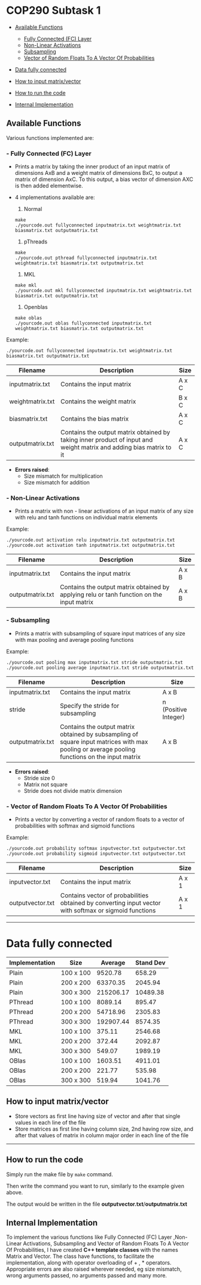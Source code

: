 # COP290 Subtask 1


  - [Available Functions](#Available-Functions)
    -   [Fully Connected (FC) Layer](#---fully-connected-fc-layer)
    -   [Non-Linear Activations](#---non-linear-activations)
    -   [Subsampling](#---subsampling)
    -   [Vector of Random Floats To A Vector Of Probabilities](#---vector-of-random-floats-to-a-vector-of-probabilities)
  
  - [Data fully connected](#data-fully-connected)
  - [How to input matrix/vector](#how-to-input-matrixvector)
  - [How to run the code](#how-to-run-the-code)
  - [Internal Implementation](#internal-implementation)

## Available Functions
  
  Various functions implemented are:

### -  Fully Connected (FC) Layer

 - Prints a matrix by taking the inner product of an input matrix of dimensions AxB and a weight matrix of dimensions BxC, to output a matrix of dimension AxC. To this output, a bias vector of dimension AXC is then added elementwise.

- 4 implementations available are:
  1. Normal 
    ```
    make
    ./yourcode.out fullyconnected inputmatrix.txt weightmatrix.txt biasmatrix.txt outputmatrix.txt
    ```
  1. pThreads 
    ```
    make
    ./yourcode.out pthread fullyconnected inputmatrix.txt weightmatrix.txt biasmatrix.txt outputmatrix.txt
    ```
  1. MKL 
    ```
    make mkl
    ./yourcode.out mkl fullyconnected inputmatrix.txt weightmatrix.txt biasmatrix.txt outputmatrix.txt
    ```
  1. Openblas 
    ```
    make oblas
    ./yourcode.out oblas fullyconnected inputmatrix.txt weightmatrix.txt biasmatrix.txt outputmatrix.txt
    ```


Example: 

```
./yourcode.out fullyconnected inputmatrix.txt weightmatrix.txt biasmatrix.txt outputmatrix.txt
```
Filename | Description | Size
------------ | ------------- | -------------
inputmatrix.txt | Contains the input matrix | A x C
weightmatrix.txt | Contains the weight matrix | B x C
biasmatrix.txt | Contains the bias matrix | A x C
outputmatrix.txt | Contains the output matrix obtained by taking inner product of input and weight matrix and adding bias matrix to it | A x C

- **Errors raised**: 
  - Size mismatch for multiplication
  - Size mismatch for addition
    

### -  Non-Linear Activations 
- Prints a matrix with non - linear activations of an input matrix of any size with relu and tanh functions on individual matrix elements

Example:

```
./yourcode.out activation relu inputmatrix.txt outputmatrix.txt
./yourcode.out activation tanh inputmatrix.txt outputmatrix.txt
```

Filename | Description | Size
------------ | ------------- | -------------
inputmatrix.txt | Contains the input matrix | A x B
outputmatrix.txt | Contains the output matrix obtained by applying relu or tanh function on the input matrix | A x B

   

### -  Subsampling

- Prints a matrix with subsampling of square input matrices of any size with max pooling and average pooling functions

Example:

```
./yourcode.out pooling max inputmatrix.txt stride outputmatrix.txt
./yourcode.out pooling average inputmatrix.txt stride outputmatrix.txt
```

Filename | Description | Size
------------ | ------------- | -------------
inputmatrix.txt | Contains the input matrix | A x B
stride | Specify the stride for subsampling | n (Positive Integer)
outputmatrix.txt | Contains the output matrix obtained by subsampling of square input matrices with max pooling or average pooling functions on the input matrix | A x B
    
- **Errors raised**: 
  - Stride size 0
  - Matrix not square
  - Stride does not divide matrix dimension

### -  Vector of Random Floats To A Vector Of Probabilities

- Prints a vector by converting a vector of random floats to a vector of probabilities with softmax and sigmoid functions

Example:

```
./yourcode.out probability softmax inputvector.txt outputvector.txt
./yourcode.out probability sigmoid inputvector.txt outputvector.txt
```

Filename | Description | Size
------------ | ------------- | -------------
inputvector.txt | Contains the input matrix | A x 1
outputvector.txt | Contains vector of probabilities obtained by converting input vector with softmax or sigmoid functions | A x 1
    
<hr>

# Data fully connected

Implementation | Size | Average | Stand Dev
------------ | ------------- | ------------- | -------------
Plain | 100 x 100 | 9520.78 | 658.29
Plain | 200 x 200 | 63370.35 | 2045.94
Plain | 300 x 300 | 215206.17 | 10489.38
PThread | 100 x 100 | 8089.14 | 895.47
PThread | 200 x 200 | 54718.96 | 2305.83
PThread | 300 x 300 | 192907.44 | 8574.35
MKL | 100 x 100 | 375.11 | 2546.68
MKL | 200 x 200 | 372.44 | 2092.87
MKL | 300 x 300 | 549.07 | 1989.19
OBlas | 100 x 100 | 1603.51 |4911.01
OBlas | 200 x 200 | 221.77 |535.98
OBlas | 300 x 300 | 519.94 |1041.76


## How to input matrix/vector

- Store vectors as first line having size of vector and after that single values in each line of the file
- Store matrices as first line having column size, 2nd having row size, and after that values of matrix in column major order in each line of the file

<hr>


## How to run the code

Simply run the make file by `make` command.

Then write the command you want to run, similarly to the example given above. 

The output would be written in the file **outputvector.txt**/**outputmatrix.txt**

## Internal Implementation

To implement the various functions like Fully Connected (FC) Layer ,Non-Linear Activations, Subsampling and Vector of Random Floats To A Vector Of Probabilities, I have created **C++ template classes** with the names Matrix and Vector. The class have functions, to facilitate the implementation, along with operator overloading of + , * operators. Appropriate errors are also raised wherever needed, eg size mismatch, wrong arguments passed, no arguments passed and many more.